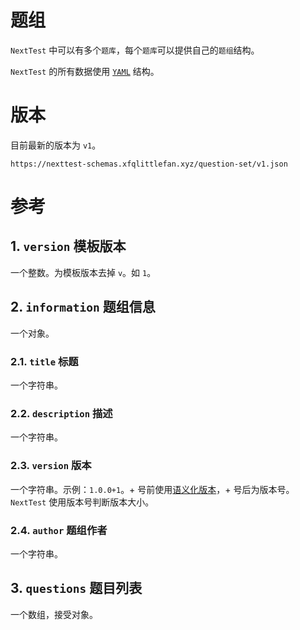 # 题组  
`NextTest` 中可以有多个`题库`，每个`题库`可以提供自己的`题组`结构。

`NextTest` 的所有数据使用 [`YAML`](https://yaml.org/) 结构。

# 版本
目前最新的版本为 `v1`。
```
https://nexttest-schemas.xfqlittlefan.xyz/question-set/v1.json
```

# 参考
## 1. `version` 模板版本
一个整数。为模板版本去掉 `v`。如 `1`。

## 2. `information` 题组信息
一个对象。

### 2.1. `title` 标题
一个字符串。

### 2.2. `description` 描述
一个字符串。

### 2.3. `version` 版本
一个字符串。示例：`1.0.0+1`。\+ 号前使用[语义化版本](https://semver.org/lang/zh-CN/)，+ 号后为版本号。`NextTest` 使用版本号判断版本大小。

### 2.4. `author` 题组作者
一个字符串。

## 3. `questions` 题目列表

一个数组，接受对象。